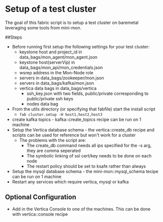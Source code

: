 # Setup of a test cluster

The goal of this fabric script is to setup a test cluster on baremetal leveraging some tools from mini-mon.

##Steps
- Before running first setup the following settings for your test cluster:
  - keystone host and project_id in data_bags/mon_agent/mon_agent.json
  - keystone host(serverVip) in data_bags/mon_api/mon_credentials.json
  - wsrep address in the Mon-Node role
  - servers in data_bags/zookeeper/mon.json
  - servers in data_bags/kafka/mon.json
  - vertica data bags in data_bags/vertica
    - ssh_key.json with two fields, public/private corresponding to public/private ssh keys
    - nodes data bag
- From the utils directory (or specifying that fabfile) start the install script
  - `fab cluster.setup -H host1,host2,host3`
- create kafka topics - kafka::create_topics recipe can be run on 1 machine
- Setup the Vertica database schema - the vertica::create_db recipe and scripts can be used for reference but won't work for a cluster
  - The problems with the script are:
    - The create_db command needs all ips specified for the -s arg, they are comma seperated
    - The symbolic linking of ssl cert/key needs to be done on each node
    - The restart policy should be set to ksafe rather than always
- Setup the mysql database schema - the mini-mon::mysql_schema tecipe can be run on 1 machine
- Restart any services which require vertica, mysql or kafka


## Optional Configuration
- Add in the Vertica Console to one of the machines. This can be done with vertica::console recipe

